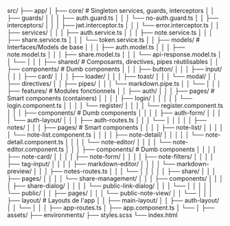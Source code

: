 src/
├── app/
│   ├── core/                          # Singleton services, guards, interceptors
│   │   ├── guards/
│   │   │   ├── auth.guard.ts
│   │   │   └── no-auth.guard.ts
│   │   ├── interceptors/
│   │   │   ├── jwt.interceptor.ts
│   │   │   └── error.interceptor.ts
│   │   ├── services/
│   │   │   ├── auth.service.ts
│   │   │   ├── note.service.ts
│   │   │   ├── share.service.ts
│   │   │   └── token.service.ts
│   │   ├── models/                    # Interfaces/Models de base
│   │   │   ├── auth.model.ts
│   │   │   ├── note.model.ts
│   │   │   ├── share.model.ts
│   │   │   └── api-response.model.ts
│   │   └── 
│   │
│   ├── shared/                        # Composants, directives, pipes réutilisables
│   │   ├── components/                # Dumb components
│   │   │   ├── button/
│   │   │   ├── input/
│   │   │   ├── card/
│   │   │   ├── loader/
│   │   │   ├── toast/
│   │   │   └── modal/
│   │   ├── directives/
│   │   ├── pipes/
│   │   │   └── markdown.pipe.ts
│   │   └── 
│   │
│   ├── features/                      # Modules fonctionnels
│   │   ├── auth/
│   │   │   ├── pages/                 # Smart components (containers)
│   │   │   │   ├── login/
│   │   │   │   │   └── login.component.ts
│   │   │   │   └── register/
│   │   │   │       └── register.component.ts
│   │   │   ├── components/            # Dumb components
│   │   │   │   ├── auth-form/
│   │   │   │   └── auth-layout/
│   │   │   ├── auth-routes.ts
│   │   │   └── 
│   │   │
│   │   ├── notes/
│   │   │   ├── pages/                 # Smart components
│   │   │   │   ├── note-list/
│   │   │   │   │   └── note-list.component.ts
│   │   │   │   ├── note-detail/
│   │   │   │   │   └── note-detail.component.ts
│   │   │   │   └── note-editor/
│   │   │   │       └── note-editor.component.ts
│   │   │   ├── components/            # Dumb components
│   │   │   │   ├── note-card/
│   │   │   │   ├── note-form/
│   │   │   │   ├── note-filters/
│   │   │   │   ├── tag-input/
│   │   │   │   ├── markdown-editor/
│   │   │   │   └── markdown-preview/
│   │   │   ├── notes-routes.ts
│   │   │   └── 
│   │   │
│   │   ├── share/
│   │   │   ├── pages/
│   │   │   │   └── share-management/
│   │   │   ├── components/
│   │   │   │   ├── share-dialog/
│   │   │   │   └── public-link-dialog/
│   │   │   └── 
│   │   │
│   │   └── public/
│   │       ├── pages/
│   │       │   └── public-note-view/
│   │       └── 
│   │
│   ├── layout/                        # Layouts de l'app
│   │   ├── main-layout/
│   │   ├── auth-layout/
│   │   └── 
│   │
│   ├── app-routes.ts
│   ├── app.component.ts
│   └── 
│
├── assets/
├── environments/
├── styles.scss
└── index.html